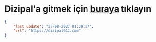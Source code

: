 # Dizipal'a gitmek için [buraya](https://dizipal612.com) tıklayın
    
```json
{
    "last_update": "27-08-2023 01:30:27",
    "url": "https://dizipal612.com"
}
```